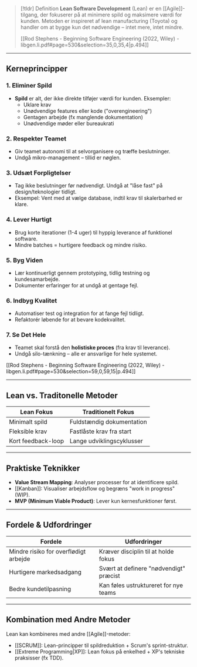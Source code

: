 
>[!tldr] Definition
> **Lean Software Development** (Lean) er en [[Agile]]-tilgang, der fokuserer på at minimere spild og maksimere værdi for kunden. Metoden er inspireret af lean manufacturing (Toyota) og handler om at bygge kun det nødvendige – intet mere, intet mindre.
>
> [[Rod Stephens - Beginning Software Engineering (2022, Wiley) - libgen.li.pdf#page=530&selection=35,0,35,4|p.494]]

---

## Kerneprincipper
### 1. Eliminer Spild
- **Spild** er alt, der ikke direkte tilføjer værdi for kunden. 
Eksempler:  
  - Uklare krav  
  - Unødvendige features eller kode ("overengineering")  
  - Gentagen arbejde (fx manglende dokumentation)  
  - Unødvendige møder eller bureaukrati  

### 2. Respekter Teamet
- Giv teamet autonomi til at selvorganisere og træffe beslutninger.  
- Undgå mikro-management – tillid er nøglen.

### 3. Udsæt Forpligtelser
- Tag ikke beslutninger før nødvendigt. Undgå at "låse fast" på design/teknologier tidligt.  
- Eksempel: Vent med at vælge database, indtil krav til skalerbarhed er klare.

### 4. Lever Hurtigt
- Brug korte iterationer (1-4 uger) til hyppig leverance af funktionel software.  
- Mindre batches = hurtigere feedback og mindre risiko.

### 5. Byg Viden
- Lær kontinuerligt gennem prototyping, tidlig testning og kundesamarbejde.  
- Dokumenter erfaringer for at undgå at gentage fejl.

### 6. Indbyg Kvalitet
- Automatiser test og integration for at fange fejl tidligt.  
- Refaktorér løbende for at bevare kodekvalitet.

### 7. Se Det Hele
- Teamet skal forstå den **holistiske proces** (fra krav til leverance).  
- Undgå silo-tænkning – alle er ansvarlige for hele systemet.

[[Rod Stephens - Beginning Software Engineering (2022, Wiley) - libgen.li.pdf#page=530&selection=59,0,59,15|p.494]]

---

## Lean vs. Traditonelle Metoder

| **Lean Fokus**                | **Traditionelt Fokus**          |
|-------------------------------|----------------------------------|
| Minimalt spild                | Fuldstændig dokumentation       |
| Fleksible krav                | Fastlåste krav fra start        |
| Kort feedback-loop            | Lange udviklingscyklusser       |

---

## Praktiske Teknikker
- **Value Stream Mapping**: Analyser processer for at identificere spild.  
- [[Kanban]]: Visualiser arbejdsflow og begræns "work in progress" (WIP).  
- **MVP (Minimum Viable Product)**: Lever kun kernesfunktioner først.

---

## Fordele & Udfordringer

| **Fordele**                          | **Udfordringer**                          |
|---------------------------------------|--------------------------------------------|
| Mindre risiko for overflødigt arbejde | Kræver disciplin til at holde fokus        |
| Hurtigere markedsadgang               | Svært at definere "nødvendigt" præcist     |
| Bedre kundetilpasning                 | Kan føles ustruktureret for nye teams      |

---

## Kombination med Andre Metoder
Lean kan kombineres med andre [[Agile]]-metoder:  
- [[SCRUM]]: Lean-principper til spildreduktion + Scrum's sprint-struktur.  
- [[Extreme Programming|XP]]: Lean fokus på enkelhed + XP's tekniske praksisser (fx TDD).  